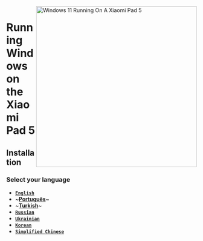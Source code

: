 <img align="right" src="https://raw.githubusercontent.com/erdilS/Port-Windows-11-Xiaomi-Pad-5/main/nabu.png" width="425" alt="Windows 11 Running On A Xiaomi Pad 5">

# Running Windows on the Xiaomi Pad 5

## Installation

### Select your language

- [**`English`**](English/selection-en.md)
- ~[**Português**](Portuguese/selection-pt.md)~
- ~[**Turkish**](Turkish/selection-tr.md)~
- [**`Russian`**](Russian/selection-ru.md)
- [**`Ukrainian`**](Ukrainian/selection-uk.md)
- [**`Korean`**](Korean/selection-ko.md)
- [**```Simplified Chinese```**](https://github.com/erdilS/Port-Windows-11-Xiaomi-Pad-5/blob/main/guide/Simplified%20Chinese/selection-cn.md)




